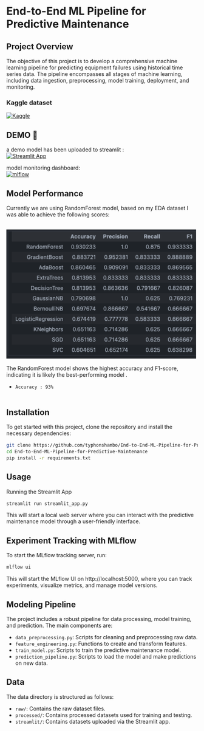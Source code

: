 # End-to-End ML Pipeline for Predictive Maintenance

## Project Overview

The objective of this project is to develop a comprehensive machine learning pipeline for predicting equipment failures using historical time series data. The pipeline encompasses all stages of machine learning, including data ingestion, preprocessing, model training, deployment, and monitoring.

### Kaggle dataset
[![Kaggle](https://img.shields.io/badge/Kaggle-20BEFF?style=for-the-badge&logo=Kaggle&logoColor=white)](https://www.kaggle.com/datasets/hiimanshuagarwal/predictive-maintenance-dataset)

## DEMO 📌
a demo model has been uploaded to streamlit : <br>
[![Streamlit App](https://img.shields.io/badge/Streamlit-FF4B4B?style=for-the-badge&logo=Streamlit&logoColor=white)](https://typhonshambo-predictive-maintenance.streamlit.app)

model monitoring dashboard: <br>
[![mlflow](https://img.shields.io/badge/mlflow-%23d9ead3.svg?style=for-the-badge&logo=mlflow&logoColor=blue)](https://dagshub.com/typhonshambo/End-to-End-ML-Pipeline-for-Predictive-Maintenance.mlflow)

## Model Performance
Currently we are using RandomForest model, based on my EDA dataset I was able to achieve the following scores:<br><br>

<img src = 'data/model-performance.png' width=500>

The RandomForest model shows the highest accuracy and F1-score, indicating it is likely the best-performing model . 
- `Accuracy : 93%` <br><br>
## Installation

To get started with this project, clone the repository and install the necessary dependencies:
```bash
git clone https://github.com/typhonshambo/End-to-End-ML-Pipeline-for-Predictive-Maintenance
cd End-to-End-ML-Pipeline-for-Predictive-Maintenance
pip install -r requirements.txt
```
## Usage
Running the Streamlit App
```bash
streamlit run streamlit_app.py
```
This will start a local web server where you can interact with the predictive maintenance model through a user-friendly interface.

## Experiment Tracking with MLflow
To start the MLflow tracking server, run:
```bash
mlflow ui
```
This will start the MLflow UI on http://localhost:5000, where you can track experiments, visualize metrics, and manage model versions.

## Modeling Pipeline
The project includes a robust pipeline for data processing, model training, and prediction. The main components are:

- `data_preprocessing.py`: Scripts for cleaning and preprocessing raw data.
- `feature_engineering.py`: Functions to create and transform features.
- `train_model.py`: Scripts to train the predictive maintenance model.
- `prediction_pipeline.py`: Scripts to load the model and make predictions on new data.

## Data

The data directory is structured as follows:

 - `raw/`: Contains the raw dataset files.
 - `processed/`: Contains processed datasets used for training and testing.
 - `streamlit/`: Contains datasets uploaded via the Streamlit app.

